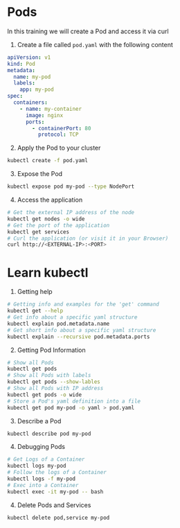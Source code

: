 # Pods
In this training we will create a Pod and access it via curl

1. Create a file called `pod.yaml` with the following content
```yaml
apiVersion: v1
kind: Pod
metadata:
  name: my-pod
  labels:
    app: my-pod
spec:
  containers:
    - name: my-container
      image: nginx
      ports:
        - containerPort: 80
          protocol: TCP
```
2. Apply the Pod to your cluster
```bash
kubectl create -f pod.yaml
```
3. Expose the Pod
```bash
kubectl expose pod my-pod --type NodePort
```
4. Access the application
```bash
# Get the external IP address of the node
kubectl get nodes -o wide
# Get the port of the application
kubectl get services
# Curl the application (or visit it in your Browser)
curl http://<EXTERNAL-IP>:<PORT>
```

# Learn kubectl

1. Getting help
```bash
# Getting info and examples for the 'get' command
kubectl get --help
# Get info about a specific yaml structure
kubectl explain pod.metadata.name
# Get short info about a specific yaml structure
kubectl explain --recursive pod.metadata.ports
```
2. Getting Pod Information
```bash
# Show all Pods
kubectl get pods
# Show all Pods with labels
kubectl get pods --show-lables
# Show all Pods with IP address
kubectl get pods -o wide
# Store a Pod's yaml definition into a file
kubectl get pod my-pod -o yaml > pod.yaml
```
3. Describe a Pod
```bash
kubectl describe pod my-pod
```
4. Debugging Pods
```bash
# Get Logs of a Container
kubectl logs my-pod
# Follow the logs of a Container
kubectl logs -f my-pod
# Exec into a Container
kubectl exec -it my-pod -- bash
```
4. Delete Pods and Services
```bash
kubectl delete pod,service my-pod
```
